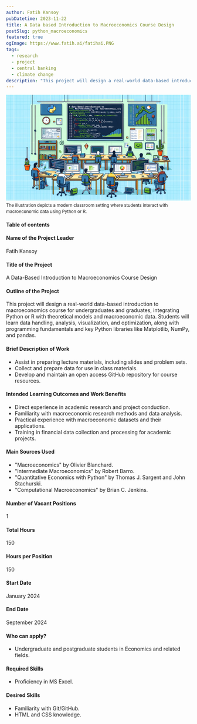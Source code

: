 ```yaml
---
author: Fatih Kansoy
pubDatetime: 2023-11-22
title: A Data based Introduction to Macroeconomics Course Design
postSlug: python_macroeconomics
featured: true
ogImage: https://www.fatih.ai/fatihai.PNG
tags:
  - research
  - project
  - central banking
  - climate change
description: "This project will design a real-world data-based introduction to macroeconomics course for undergraduates and graduates, integrating Python or R with theoretical models and macroeconomic data. Students will learn data handling, analysis, visualization, and optimization, along with programming fundamentals and key Python libraries like Matplotlib, NumPy, and pandas."
---
```


<small>![EC916 Topics in Global Finance](pythonmacro.png)</small>
<small> The illustration depicts a modern classroom setting where students interact with macroeconomic data using Python or R.</small>

#### Table of contents

#### Name of the Project Leader

Fatih Kansoy

#### Title of the Project

A Data-Based Introduction to Macroeconomics Course Design

#### Outline of the Project

This project will design a real-world data-based introduction to macroeconomics course for undergraduates and graduates, integrating Python or R with theoretical models and macroeconomic data. Students will learn data handling, analysis, visualization, and optimization, along with programming fundamentals and key Python libraries like Matplotlib, NumPy, and pandas.

#### Brief Description of Work

- Assist in preparing lecture materials, including slides and problem sets.
- Collect and prepare data for use in class materials.
- Develop and maintain an open access GitHub repository for course resources.

#### Intended Learning Outcomes and Work Benefits

- Direct experience in academic research and project conduction.
- Familiarity with macroeconomic research methods and data analysis.
- Practical experience with macroeconomic datasets and their applications.
- Training in financial data collection and processing for academic projects.

#### Main Sources Used

- "Macroeconomics" by Olivier Blanchard.
- "Intermediate Macroeconomics" by Robert Barro.
- "Quantitative Economics with Python" by Thomas J. Sargent and John Stachurski.
- "Computational Macroeconomics" by Brian C. Jenkins.

#### Number of Vacant Positions

1

#### Total Hours

150

#### Hours per Position

150

#### Start Date

January 2024

#### End Date

September 2024

#### Who can apply?

- Undergraduate and postgraduate students in Economics and related fields.

#### Required Skills

- Proficiency in MS Excel.

#### Desired Skills

- Familiarity with Git/GitHub.
- HTML and CSS knowledge.
